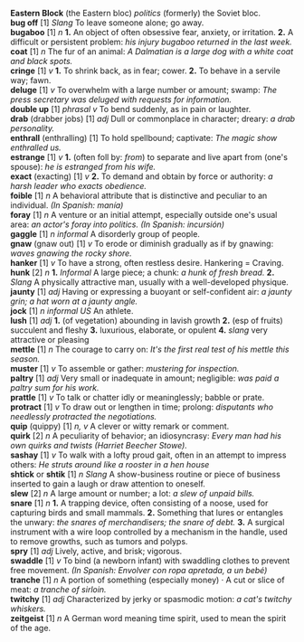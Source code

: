 __Eastern Block__ (the Eastern bloc) _politics_ (formerly) the Soviet bloc.  
__bug off__ [1] _Slang_ To leave someone alone; go away.  
__bugaboo__ [1] _n_ __1.__ An object of often obsessive fear, anxiety, or irritation. __2.__ A difficult or persistent problem: _his injury bugaboo returned in the last week._  
__coat__ [1] _n_ The fur of an animal: _A Dalmatian is a large dog with a white coat and black spots._  
__cringe__ [1] _v_ __1.__ To shrink back, as in fear; cower. __2.__ To behave in a servile way; fawn.  
__deluge__ [1] _v_ To overwhelm with a large number or amount; swamp: _The press secretary was deluged with requests for information._  
__double up__ [1] _phrasal v_  To bend suddenly, as in pain or laughter.  
__drab__ (drabber jobs) [1] _adj_ Dull or commonplace in character; dreary: _a drab personality._  
__enthrall__ (enthralling) [1] To hold spellbound; captivate: _The magic show enthralled us._  
__estrange__ [1] _v_ __1.__ (often foll by: _from_) to separate and live apart from (one's spouse): _he is estranged from his wife._  
__exact__ (exacting) [1] _v_ __2.__ To demand and obtain by force or authority: _a harsh leader who exacts obedience._  
__foible__ [1] _n_ A behavioral attribute that is distinctive and peculiar to an individual. _(In Spanish: manía)_  
__foray__ [1] _n_ A venture or an initial attempt, especially outside one's usual area: _an actor's foray into politics._ _(In Spanish: incursión)_  
__gaggle__ [1] _n informal_ A disorderly group of people.  
__gnaw__ (gnaw out) [1] _v_ To erode or diminish gradually as if by gnawing: _waves gnawing the rocky shore._  
__hanker__ [1] _v_ To have a strong, often restless desire. Hankering = Craving.  
__hunk__ [2] _n_ __1.__ _Informal_ A large piece; a chunk: _a hunk of fresh bread._ __2.__ _Slang_ A physically attractive man, usually with a well-developed physique.  
__jaunty__ [1] _adj_ Having or expressing a buoyant or self-confident air: _a jaunty grin; a hat worn at a jaunty angle._  
__jock__ [1] _n informal US_ An athlete.  
__lush__ [1] _adj_ __1.__ (of vegetation) abounding in lavish growth __2.__ (esp of fruits) succulent and fleshy __3.__ luxurious, elaborate, or opulent __4.__ _slang_ very attractive or pleasing  
__mettle__ [1] _n_ The courage to carry on: _It's the first real test of his mettle this season._  
__muster__ [1] _v_ To assemble or gather: _mustering for inspection._  
__paltry__ [1] _adj_ Very small or inadequate in amount; negligible: _was paid a paltry sum for his work._  
__prattle__ [1] _v_ To talk or chatter idly or meaninglessly; babble or prate.  
__protract__ [1] _v_  To draw out or lengthen in time; prolong: _disputants who needlessly protracted the negotiations._  
__quip__ (quippy) [1] _n, v_  A clever or witty remark or comment.  
__quirk__ [2] _n_ A peculiarity of behavior; an idiosyncrasy: _Every man had his own quirks and twists (Harriet Beecher Stowe)._  
__sashay__ [1] _v_ To walk with a lofty proud gait, often in an attempt to impress others: _He struts around like a rooster in a hen house_  
__shtick__ or __shtik__ [1] _n Slang_ A show-business routine or piece of business inserted to gain a laugh or draw attention to oneself.  
__slew__ [2] _n_ A large amount or number; a lot: _a slew of unpaid bills._  
__snare__ [1] _n_ __1.__ A trapping device, often consisting of a noose, used for capturing birds and small mammals. __2.__ Something that lures or entangles the unwary: _the snares of merchandisers; the snare of debt._ __3.__ A surgical instrument with a wire loop controlled by a mechanism in the handle, used to remove growths, such as tumors and polyps.  
__spry__ [1] _adj_ Lively, active, and brisk; vigorous.  
__swaddle__ [1] _v_ To bind (a newborn infant) with swaddling clothes to prevent free movement. _(In Spanish: Envolver con ropa apretada, a un bebé)_  
__tranche__ [1] _n_ A portion of something (especially money) ·  A cut or slice of meat: _a tranche of sirloin._  
__twitchy__ [1] _adj_ Characterized by jerky or spasmodic motion: _a cat's twitchy whiskers._  
__zeitgeist__ [1] _n_ A German word meaning time spirit, used to mean the spirit of the age.  